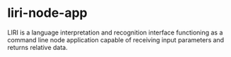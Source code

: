 # liri-node-app

 LIRI is a language interpretation and recognition interface functioning as a  command line node application capable of receiving input parameters and returns relative data.


